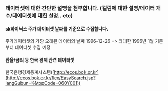 ### 데이터셋에 대한 간단한 설명을 첨부합니다. (컬럼에 대한 설명/데이터 개수/데이터셋에 대한 설명.. etc)

#### sk하이닉스 주가 데이터셋 날짜를 기준으로 수집합니다.
주가데이터셋의 가장 오래된 데이터의 날짜 1996-12-26
=> 최대한 1996년 1월 기준부터 데이터셋 수집 예정

#### 환율/금리 등 한국 경제 관련 데이터셋
한국은행경제통계시스템([http://ecos.bok.or.kr](http://ecos.bok.or.kr/flex/EasySearch.jsp?langGubun=K&topCode=060Y001))
